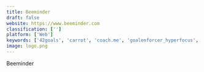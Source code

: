 ```yaml
---
title: Beeminder
draft: false 
website: https://www.beeminder.com
classification: ['']
platform: ['Web']
keywords: ['42goals', 'carrot', 'coach.me', 'goalenforcer_hyperfocus', 'habitbull', 'joes_goals', 'liferpg', 'lifetick', 'loop_habit_tracker', 'mindbloom', 'my_effectiveness', 'nach', 'omnioutliner', 'raise_the_bar_goal_tracker', 'remember_the_milk', 'strides', 'superbetter', 'the_habithub', 'todoist', 'wysa', 'stickk']
image: logo.png
---
```

Beeminder